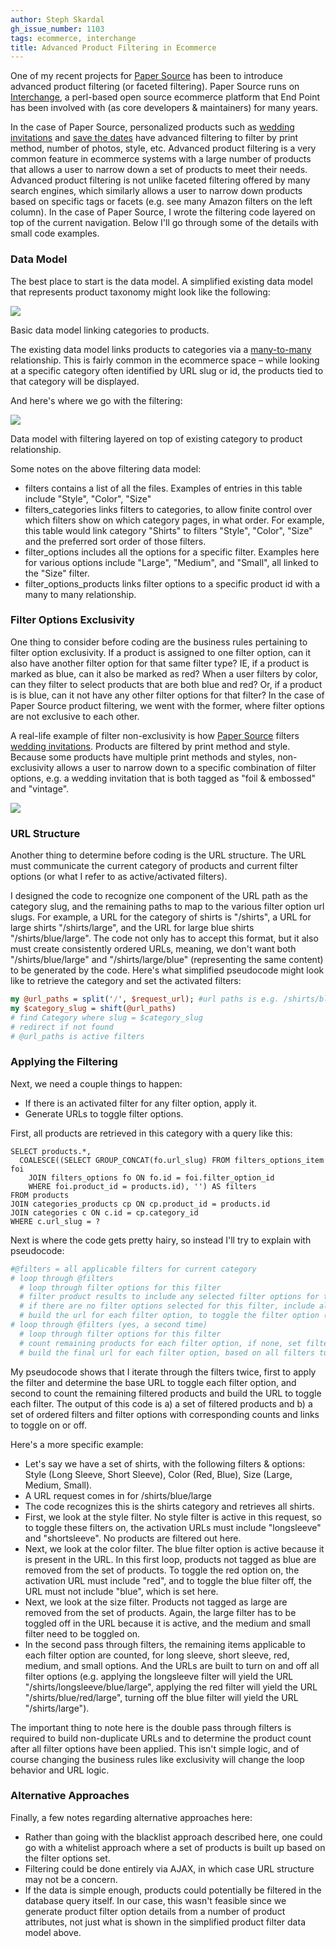 ```yaml
---
author: Steph Skardal
gh_issue_number: 1103
tags: ecommerce, interchange
title: Advanced Product Filtering in Ecommerce
---
```


One of my recent projects for [Paper Source](http://www.papersource.com/) has been to introduce advanced product filtering (or faceted filtering). Paper Source runs on [Interchange](http://www.icdevgroup.org/i/dev), a perl-based open source ecommerce platform that End Point has been involved with (as core developers &amp; maintainers) for many years.

In the case of Paper Source, personalized products such as [wedding invitations](http://www.papersource.com/personalized/wedding-invitations.html) and [save the dates](http://www.papersource.com/personalized/wedding-save-the-dates/photo-save-the-dates.html) have advanced filtering to filter by print method, number of photos, style, etc. Advanced product filtering is a very common feature in ecommerce systems with a large number of products that allows a user to narrow down a set of products to meet their needs. Advanced product filtering is not unlike faceted filtering offered by many search engines, which similarly allows a user to narrow down products based on specific tags or facets (e.g. see many Amazon filters on the left column). In the case of Paper Source, I wrote the filtering code layered on top of the current navigation. Below I'll go through some of the details with small code examples.

### Data Model

The best place to start is the data model. A simplified existing data model that represents product taxonomy might look like the following:

<img border="0" src="/blog/2015/03/18/advanced-product-filtering-in-ecommerce/image-0.png"/>

Basic data model linking categories to products.

The existing data model links products to categories via a [many-to-many](http://en.wikipedia.org/wiki/Many-to-many_%28data_model%29) relationship. This is fairly common in the ecommerce space – while looking at a specific category often identified by URL slug or id, the products tied to that category will be displayed.

And here's where we go with the filtering:

<img border="0" src="/blog/2015/03/18/advanced-product-filtering-in-ecommerce/image-1.png"/>

Data model with filtering layered on top of existing category to product relationship.

Some notes on the above filtering data model:

- filters contains a list of all the files. Examples of entries in this table include "Style", "Color", "Size"
- filters_categories links filters to categories, to allow finite control over which filters show on which category pages, in what order. For example, this table would link category "Shirts" to filters "Style", "Color", "Size" and the preferred sort order of those filters.
- filter_options includes all the options for a specific filter. Examples here for various options include "Large", "Medium", and "Small", all linked to the "Size" filter.
- filter_options_products links filter options to a specific product id with a many to many relationship.

### Filter Options Exclusivity

One thing to consider before coding are the business rules pertaining to filter option exclusivity. If a product is assigned to one filter option, can it also have another filter option for that same filter type? IE, if a product is marked as blue, can it also be marked as red? When a user filters by color, can they filter to select products that are both blue and red? Or, if a product is is blue, can it not have any other filter options for that filter? In the case of Paper Source product filtering, we went with the former, where filter options are not exclusive to each other.

A real-life example of filter non-exclusivity is how [Paper Source](http://www.papersource.com/) filters [wedding invitations](http://www.papersource.com/personalized/wedding-invitations.html). Products are filtered by print method and style. Because some products have multiple print methods and styles, non-exclusivity allows a user to narrow down to a specific combination of filter options, e.g. a wedding invitation that is both tagged as "foil &amp; embossed" and "vintage".

<img border="0" src="/blog/2015/03/18/advanced-product-filtering-in-ecommerce/image-2.png"/>

### URL Structure

Another thing to determine before coding is the URL structure. The URL must communicate the current category of products and current filter options (or what I refer to as active/activated filters).

I designed the code to recognize one component of the URL path as the category slug, and the remaining paths to map to the various filter option url slugs. For example, a URL for the category of shirts is "/shirts", a URL for large shirts "/shirts/large", and the URL for large blue shirts "/shirts/blue/large". The code not only has to accept this format, but it also must create consistently ordered URLs, meaning, we don't want both "/shirts/blue/large" and "/shirts/large/blue" (representing the same content) to be generated by the code. Here's what simplified pseudocode might look like to retrieve the category and set the activated filters:

```perl
my @url_paths = split('/', $request_url); #url paths is e.g. /shirts/blue/large
my $category_slug = shift(@url_paths)
# find Category where slug = $category_slug
# redirect if not found
# @url_paths is active filters
```

### Applying the Filtering

Next, we need a couple things to happen:

- If there is an activated filter for any filter option, apply it.
- Generate URLs to toggle filter options.

First, all products are retrieved in this category with a query like this:

```nohighlight
SELECT products.*,
  COALESCE((SELECT GROUP_CONCAT(fo.url_slug) FROM filters_options_item foi
    JOIN filters_options fo ON fo.id = foi.filter_option_id
    WHERE foi.product_id = products.id), '') AS filters
FROM products
JOIN categories_products cp ON cp.product_id = products.id
JOIN categories c ON c.id = cp.category_id
WHERE c.url_slug = ?
```

Next is where the code gets pretty hairy, so instead I'll try to explain with pseudocode:

```perl
#@filters = all applicable filters for current category
# loop through @filters
  # loop through filter options for this filter
  # filter product results to include any selected filter options for this filter
  # if there are no filter options selected for this filter, include all products
  # build the url for each filter option, to toggle the filter option (on or off)
# loop through @filters (yes, a second time)
  # loop through filter options for this filter
  # count remaining products for each filter option, if none, set filter option to inactive
  # build the final url for each filter option, based on all filters turned on and off
```

My pseudocode shows that I iterate through the filters twice, first to apply the filter and determine the base URL to toggle each filter option, and second to count the remaining filtered products and build the URL to toggle each filter. The output of this code is a) a set of filtered products and b) a set of ordered filters and filter options with corresponding counts and links to toggle on or off.

Here's a more specific example:

- Let's say we have a set of shirts, with the following filters &amp; options: Style (Long Sleeve, Short Sleeve), Color (Red, Blue), Size (Large, Medium, Small).
- A URL request comes in for /shirts/blue/large
- The code recognizes this is the shirts category and retrieves all shirts.
- First, we look at the style filter. No style filter is active in this request, so to toggle these filters on, the activation URLs must include "longsleeve" and "shortsleeve". No products are filtered out here.
- Next, we look at the color filter. The blue filter option is active because it is present in the URL. In this first loop, products not tagged as blue are removed from the set of products. To toggle the red option on, the activation URL must include "red", and to toggle the blue filter off, the URL must not include "blue", which is set here.
- Next, we look at the size filter. Products not tagged as large are removed from the set of products. Again, the large filter has to be toggled off in the URL because it is active, and the medium and small filter need to be toggled on.
- In the second pass through filters, the remaining items applicable to each filter option are counted, for long sleeve, short sleeve, red, medium, and small options. And the URLs are built to turn on and off all filter options (e.g. applying the longsleeve filter will yield the URL "/shirts/longsleeve/blue/large", applying the red filter will yield the URL "/shirts/blue/red/large", turning off the blue filter will yield the URL "/shirts/large").

The important thing to note here is the double pass through filters is required to build non-duplicate URLs and to determine the product count after all filter options have been applied. This isn't simple logic, and of course changing the business rules like exclusivity will change the loop behavior and URL logic.

### Alternative Approaches

Finally, a few notes regarding alternative approaches here:

- Rather than going with the blacklist approach described here, one could go with a whitelist approach where a set of products is built up based on the filter options set.
- Filtering could be done entirely via AJAX, in which case URL structure may not be a concern.
- If the data is simple enough, products could potentially be filtered in the database query itself. In our case, this wasn't feasible since we generate product filter option details from a number of product attributes, not just what is shown in the simplified product filter data model above.
